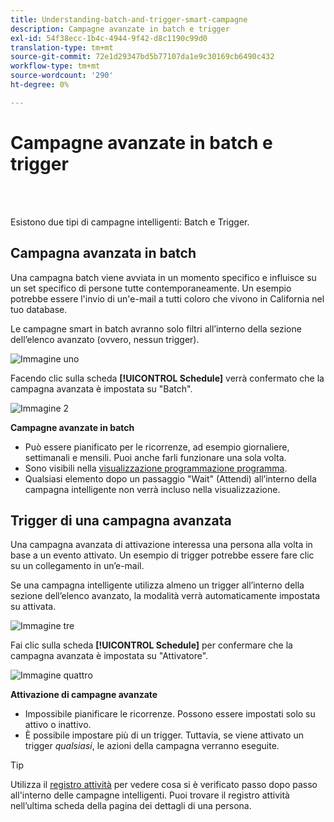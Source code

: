 ```yaml
---
title: Understanding-batch-and-trigger-smart-campagne
description: Campagne avanzate in batch e trigger
exl-id: 54f38ecc-1b4c-4944-9f42-d8c1190c99d0
translation-type: tm+mt
source-git-commit: 72e1d29347bd5b77107da1e9c30169cb6490c432
workflow-type: tm+mt
source-wordcount: '290'
ht-degree: 0%

---
```


# Campagne avanzate in batch e trigger

<br> 

Esistono due tipi di campagne intelligenti: Batch e Trigger.

## Campagna avanzata in batch

Una campagna batch viene avviata in un momento specifico e influisce su un set specifico di persone tutte contemporaneamente. Un esempio potrebbe essere l&#39;invio di un&#39;e-mail a tutti coloro che vivono in California nel tuo database.

Le campagne smart in batch avranno solo filtri all’interno della sezione dell’elenco avanzato (ovvero, nessun trigger).

![Immagine uno](/help/sky/assets/smart-campaigns/understanding-batch-and-trigger-smart-campaigns/understanding-batch-and-trigger-smart-campaigns-1.png)

Facendo clic sulla scheda **[!UICONTROL Schedule]** verrà confermato che la campagna avanzata è impostata su &quot;Batch&quot;.

![Immagine 2](/help/sky/assets/smart-campaigns/understanding-batch-and-trigger-smart-campaigns/understanding-batch-and-trigger-smart-campaigns-2.png)

**Campagne avanzate in batch**

* Può essere pianificato per le ricorrenze, ad esempio giornaliere, settimanali e mensili. Puoi anche farli funzionare una sola volta.
* Sono visibili nella [visualizzazione programmazione programma](https://docs.marketo.com/display/DOCS/Navigating+the+Program+Schedule+View).
* Qualsiasi elemento dopo un passaggio &quot;Wait&quot; (Attendi) all’interno della campagna intelligente non verrà incluso nella visualizzazione.

## Trigger di una campagna avanzata

Una campagna avanzata di attivazione interessa una persona alla volta in base a un evento attivato. Un esempio di trigger potrebbe essere fare clic su un collegamento in un’e-mail.

Se una campagna intelligente utilizza almeno un trigger all’interno della sezione dell’elenco avanzato, la modalità verrà automaticamente impostata su attivata.

![Immagine tre](/help/sky/assets/smart-campaigns/understanding-batch-and-trigger-smart-campaigns/understanding-batch-and-trigger-smart-campaigns-3.png)

Fai clic sulla scheda **[!UICONTROL Schedule]** per confermare che la campagna avanzata è impostata su &quot;Attivatore&quot;.

![Immagine quattro](/help/sky/assets/smart-campaigns/understanding-batch-and-trigger-smart-campaigns/understanding-batch-and-trigger-smart-campaigns-4.png)

**Attivazione di campagne avanzate**

* Impossibile pianificare le ricorrenze. Possono essere impostati solo su attivo o inattivo.
* È possibile impostare più di un trigger. Tuttavia, se viene attivato un trigger _qualsiasi_, le azioni della campagna verranno eseguite.

>[!TIP]
>
>Utilizza il [registro attività](https://docs.marketo.com/display/DOCS/Locate+the+Activity+Log+for+a+Person) per vedere cosa si è verificato passo dopo passo all&#39;interno delle campagne intelligenti. Puoi trovare il registro attività nell’ultima scheda della pagina dei dettagli di una persona.
